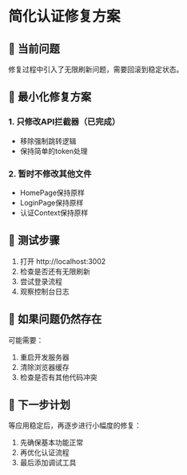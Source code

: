 # 简化认证修复方案

## 🚨 当前问题
修复过程中引入了无限刷新问题，需要回滚到稳定状态。

## 🔧 最小化修复方案

### 1. 只修改API拦截器（已完成）
- 移除强制跳转逻辑
- 保持简单的token处理

### 2. 暂时不修改其他文件
- HomePage保持原样
- LoginPage保持原样
- 认证Context保持原样

## 🧪 测试步骤

1. 打开 http://localhost:3002
2. 检查是否还有无限刷新
3. 尝试登录流程
4. 观察控制台日志

## 📝 如果问题仍然存在

可能需要：
1. 重启开发服务器
2. 清除浏览器缓存
3. 检查是否有其他代码冲突

## 🔄 下一步计划

等应用稳定后，再逐步进行小幅度的修复：
1. 先确保基本功能正常
2. 再优化认证流程
3. 最后添加调试工具 